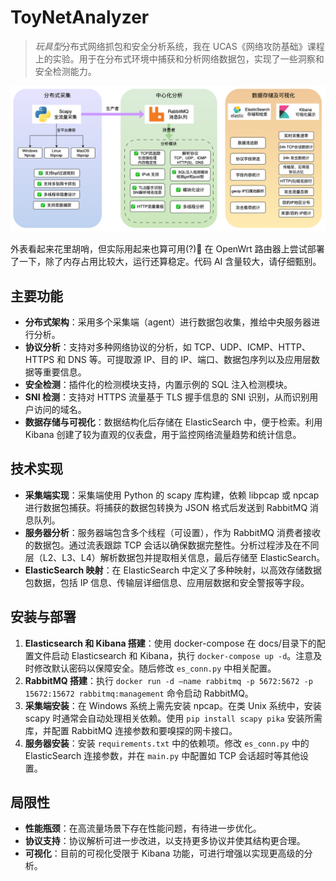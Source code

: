 # ToyNetAnalyzer

> *玩具型*分布式网络抓包和安全分析系统，我在 UCAS《网络攻防基础》课程上的实验。用于在分布式环境中捕获和分析网络数据包，实现了一些洞察和安全检测能力。

[![fig1](./figs/fig1.png)](https://github.com/BaiHLiu/ToyNetAnalyzer/blob/main/figs/fig1.png)

外表看起来花里胡哨，但实际用起来也算可用(?)🤣 在 OpenWrt 路由器上尝试部署了一下，除了内存占用比较大，运行还算稳定。代码 AI 含量较大，请仔细甄别。

## 主要功能
- **分布式架构**：采用多个采集端（agent）进行数据包收集，推给中央服务器进行分析。
- **协议分析**：支持对多种网络协议的分析，如 TCP、UDP、ICMP、HTTP、HTTPS 和 DNS 等。可提取源 IP、目的 IP、端口、数据包序列以及应用层数据等重要信息。
- **安全检测**：插件化的检测模块支持，内置示例的 SQL 注入检测模块。
- **SNI 检测**：支持对 HTTPS 流量基于 TLS 握手信息的 SNI 识别，从而识别用户访问的域名。
- **数据存储与可视化**：数据结构化后存储在 ElasticSearch 中，便于检索。利用 Kibana 创建了较为直观的仪表盘，用于监控网络流量趋势和统计信息。

## 技术实现
- **采集端实现**：采集端使用 Python 的 scapy 库构建，依赖 libpcap 或 npcap 进行数据包捕获。将捕获的数据包转换为 JSON 格式后发送到 RabbitMQ 消息队列。
- **服务器分析**：服务器端包含多个线程（可设置），作为  RabbitMQ 消费者接收的数据包。通过流表跟踪 TCP 会话以确保数据完整性。分析过程涉及在不同层（L2、L3、L4）解析数据包并提取相关信息，最后存储至 ElasticSearch。
- **ElasticSearch 映射**：在 ElasticSearch 中定义了多种映射，以高效存储数据包数据，包括 IP 信息、传输层详细信息、应用层数据和安全警报等字段。

## 安装与部署
1. **Elasticsearch 和 Kibana 搭建**：使用 docker-compose 在 docs/目录下的配置文件启动 Elasticsearch 和 Kibana，执行 `docker-compose up -d`。注意及时修改默认密码以保障安全。随后修改 `es_conn.py` 中相关配置。
2. **RabbitMQ 搭建**：执行 `docker run -d –name rabbitmq -p 5672:5672 -p 15672:15672 rabbitmq:management` 命令启动 RabbitMQ。
3. **采集端安装**：在 Windows 系统上需先安装 npcap。在类 Unix 系统中，安装 scapy 时通常会自动处理相关依赖。使用 `pip install scapy pika` 安装所需库，并配置 RabbitMQ 连接参数和要嗅探的网卡接口。
4. **服务器安装**：安装 `requirements.txt` 中的依赖项。修改 `es_conn.py` 中的 ElasticSearch 连接参数，并在 `main.py` 中配置如 TCP 会话超时等其他设置。

## 局限性
- **性能瓶颈**：在高流量场景下存在性能问题，有待进一步优化。
- **协议支持**：协议解析可进一步改进，以支持更多协议并使其结构更合理。
- **可视化**：目前的可视化受限于 Kibana 功能，可进行增强以实现更高级的分析。

